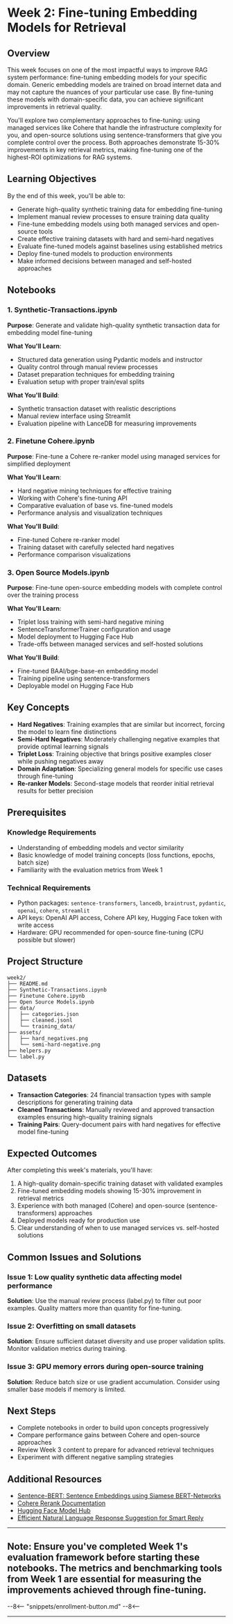 # Week 2: Fine-tuning Embedding Models for Retrieval

## Overview

This week focuses on one of the most impactful ways to improve RAG system performance: fine-tuning embedding models for your specific domain. Generic embedding models are trained on broad internet data and may not capture the nuances of your particular use case. By fine-tuning these models with domain-specific data, you can achieve significant improvements in retrieval quality.

You'll explore two complementary approaches to fine-tuning: using managed services like Cohere that handle the infrastructure complexity for you, and open-source solutions using sentence-transformers that give you complete control over the process. Both approaches demonstrate 15-30% improvements in key retrieval metrics, making fine-tuning one of the highest-ROI optimizations for RAG systems.

## Learning Objectives

By the end of this week, you'll be able to:

- Generate high-quality synthetic training data for embedding fine-tuning
- Implement manual review processes to ensure training data quality
- Fine-tune embedding models using both managed services and open-source tools
- Create effective training datasets with hard and semi-hard negatives
- Evaluate fine-tuned models against baselines using established metrics
- Deploy fine-tuned models to production environments
- Make informed decisions between managed and self-hosted approaches

## Notebooks

### 1. Synthetic-Transactions.ipynb

**Purpose**: Generate and validate high-quality synthetic transaction data for embedding model fine-tuning

**What You'll Learn**:

- Structured data generation using Pydantic models and instructor
- Quality control through manual review processes
- Dataset preparation techniques for embedding training
- Evaluation setup with proper train/eval splits

**What You'll Build**:

- Synthetic transaction dataset with realistic descriptions
- Manual review interface using Streamlit
- Evaluation pipeline with LanceDB for measuring improvements

### 2. Finetune Cohere.ipynb

**Purpose**: Fine-tune a Cohere re-ranker model using managed services for simplified deployment

**What You'll Learn**:

- Hard negative mining techniques for effective training
- Working with Cohere's fine-tuning API
- Comparative evaluation of base vs. fine-tuned models
- Performance analysis and visualization techniques

**What You'll Build**:

- Fine-tuned Cohere re-ranker model
- Training dataset with carefully selected hard negatives
- Performance comparison visualizations

### 3. Open Source Models.ipynb

**Purpose**: Fine-tune open-source embedding models with complete control over the training process

**What You'll Learn**:

- Triplet loss training with semi-hard negative mining
- SentenceTransformerTrainer configuration and usage
- Model deployment to Hugging Face Hub
- Trade-offs between managed services and self-hosted solutions

**What You'll Build**:

- Fine-tuned BAAI/bge-base-en embedding model
- Training pipeline using sentence-transformers
- Deployable model on Hugging Face Hub

## Key Concepts

- **Hard Negatives**: Training examples that are similar but incorrect, forcing the model to learn fine distinctions
- **Semi-Hard Negatives**: Moderately challenging negative examples that provide optimal learning signals
- **Triplet Loss**: Training objective that brings positive examples closer while pushing negatives away
- **Domain Adaptation**: Specializing general models for specific use cases through fine-tuning
- **Re-ranker Models**: Second-stage models that reorder initial retrieval results for better precision

## Prerequisites

### Knowledge Requirements

- Understanding of embedding models and vector similarity
- Basic knowledge of model training concepts (loss functions, epochs, batch size)
- Familiarity with the evaluation metrics from Week 1

### Technical Requirements

- Python packages: `sentence-transformers`, `lancedb`, `braintrust`, `pydantic`, `openai`, `cohere`, `streamlit`
- API keys: OpenAI API access, Cohere API key, Hugging Face token with write access
- Hardware: GPU recommended for open-source fine-tuning (CPU possible but slower)

## Project Structure

```text
week2/
├── README.md
├── Synthetic-Transactions.ipynb
├── Finetune Cohere.ipynb
├── Open Source Models.ipynb
├── data/
│   ├── categories.json
│   ├── cleaned.jsonl
│   └── training_data/
├── assets/
│   ├── hard_negatives.png
│   └── semi-hard-negative.png
├── helpers.py
└── label.py
```

## Datasets

- **Transaction Categories**: 24 financial transaction types with sample descriptions for generating training data
- **Cleaned Transactions**: Manually reviewed and approved transaction examples ensuring high-quality training signals
- **Training Pairs**: Query-document pairs with hard negatives for effective model fine-tuning

## Expected Outcomes

After completing this week's materials, you'll have:

1. A high-quality domain-specific training dataset with validated examples
2. Fine-tuned embedding models showing 15-30% improvement in retrieval metrics
3. Experience with both managed (Cohere) and open-source (sentence-transformers) approaches
4. Deployed models ready for production use
5. Clear understanding of when to use managed services vs. self-hosted solutions

## Common Issues and Solutions

### Issue 1: Low quality synthetic data affecting model performance

**Solution**: Use the manual review process (label.py) to filter out poor examples. Quality matters more than quantity for fine-tuning.

### Issue 2: Overfitting on small datasets

**Solution**: Ensure sufficient dataset diversity and use proper validation splits. Monitor validation metrics during training.

### Issue 3: GPU memory errors during open-source training

**Solution**: Reduce batch size or use gradient accumulation. Consider using smaller base models if memory is limited.

## Next Steps

- Complete notebooks in order to build upon concepts progressively
- Compare performance gains between Cohere and open-source approaches
- Review Week 3 content to prepare for advanced retrieval techniques
- Experiment with different negative sampling strategies

## Additional Resources

- [Sentence-BERT: Sentence Embeddings using Siamese BERT-Networks](https://arxiv.org/abs/1908.10084)
- [Cohere Rerank Documentation](https://docs.cohere.com/docs/reranking)
- [Hugging Face Model Hub](https://huggingface.co/models)
- [Efficient Natural Language Response Suggestion for Smart Reply](https://arxiv.org/abs/1705.00652)

---

## **Note**: Ensure you've completed Week 1's evaluation framework before starting these notebooks. The metrics and benchmarking tools from Week 1 are essential for measuring the improvements achieved through fine-tuning.

--8<--
  "snippets/enrollment-button.md"
--8<--

---

